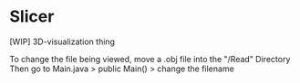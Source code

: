 # Slicer
[WIP] 3D-visualization thing

To change the file being viewed, move a .obj file into the "/Read" Directory
Then go to Main.java > public Main() > change the filename

